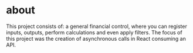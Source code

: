 # about

This project consists of: a general financial control,
where you can register inputs, outputs, perform calculations and even apply filters. 
The focus of this project was the creation of asynchronous calls in React consuming an API.
